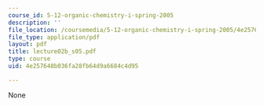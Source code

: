 ```yaml
---
course_id: 5-12-organic-chemistry-i-spring-2005
description: ''
file_location: /coursemedia/5-12-organic-chemistry-i-spring-2005/4e257648b036fa28fb64d9a6684c4d95_lecture02b_s05.pdf
file_type: application/pdf
layout: pdf
title: lecture02b_s05.pdf
type: course
uid: 4e257648b036fa28fb64d9a6684c4d95

---
```

None